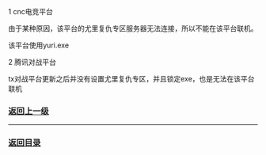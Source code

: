 1 cnc电竞平台

由于某种原因，该平台的尤里复仇专区服务器无法连接，所以不能在该平台联机。

该平台使用yuri.exe 


2 腾讯对战平台

tx对战平台更新之后并没有设置尤里复仇专区，并且锁定exe，也是无法在该平台联机





### [返回上一级](./使用第三方对战平台)
--------------------------------------------------------------------------------------------------------------------------
### [返回目录](./常见问题指南)